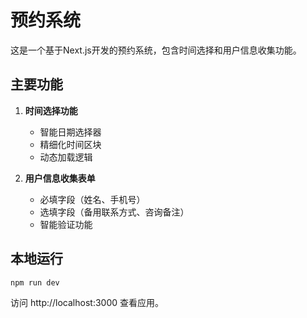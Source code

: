 # 预约系统

这是一个基于Next.js开发的预约系统，包含时间选择和用户信息收集功能。

## 主要功能

1. **时间选择功能**
   - 智能日期选择器
   - 精细化时间区块
   - 动态加载逻辑

2. **用户信息收集表单**
   - 必填字段（姓名、手机号）
   - 选填字段（备用联系方式、咨询备注）
   - 智能验证功能

## 本地运行

```bash
npm run dev
```

访问 http://localhost:3000 查看应用。